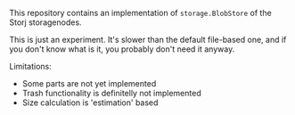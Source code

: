 
This repository contains an implementation of `storage.BlobStore` of the Storj storagenodes.

This is just an experiment. It's slower than the default file-based one, and if you don't know what is it, you probably don't need it anyway.

Limitations:
 * Some parts are not yet implemented
 * Trash functionality is definitelly not implemented
 * Size calculation is 'estimation' based
